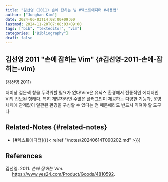 ```yaml
---
title: "김선영 (2011) 손에 잡히는 빔 #텍스트에디터 #사용법"
author: ["Junghan Kim"]
date: 2024-06-03T14:08:00+09:00
lastmod: 2024-11-20T07:08:03+09:00
tags: ["bib", "texteditor", "vim"]
categories: ["Bibliography"]
draft: false
---
```


## 김선영 2011 "손에 잡히는 Vim" {#김선영-2011-손에-잡히는-vim}

(김선영 2011)

더이상 검은색 창을 두려워할 필요가 없다!Vim은 유닉스 환경에서 전통적인 에디터인 Vi의 진보된 형태다. 특히 개발자라면 수많은 플러그인이 제공하는 다양한 기능과, 운영체제에 관계없이 일관된 환경을 구성할 수 있다는 점 때문에라도 반드시 익혀야 할 도구다


## Related-Notes {#related-notes}

-   [#텍스트에디터]({{< relref "/notes/20240614T090202.md" >}})

## References

<style>.csl-entry{text-indent: -1.5em; margin-left: 1.5em;}</style><div class="csl-bib-body">
  <div class="csl-entry">김선영. 2011. <i>손에 잡히는 Vim</i>. <a href="https://www.yes24.com/Product/Goods/4810592">https://www.yes24.com/Product/Goods/4810592</a>.</div>
</div>
